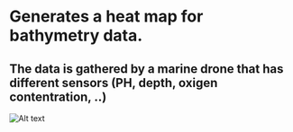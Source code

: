 # Generates a heat map for bathymetry data.

## The data is gathered by a marine drone that has different sensors (PH, depth, oxigen contentration, ..)
![Alt text](img/5.png?raw=true "Title")
